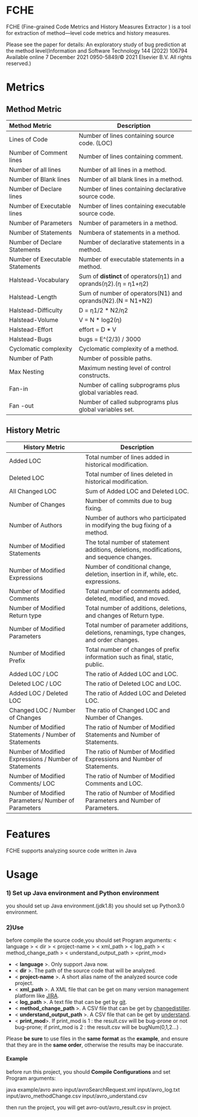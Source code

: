 # FCHE

FCHE (Fine-grained Code Metrics and History Measures Extractor ) is a tool for extraction of method—level code metrics and history measures.


Please see the paper for details: An exploratory study of bug prediction at the method level(Information and Software Technology 144 (2022) 106794
Available online 7 December 2021 0950-5849/© 2021 Elsevier B.V. All rights reserved.)

# Metrics

## Method Metric

| Method Metric                   | Description                                                  |
| :------------------------------ | ------------------------------------------------------------ |
| Lines of Code                   | Number of lines containing source code. (LOC)                |
| Number of Comment lines         | Number of lines containing comment.                          |
| Number of all lines             | Number of all lines in a method.                             |
| Number of Blank lines           | Number of all blank lines in a method.                       |
| Number of Declare lines         | Number of lines containing declarative source code.          |
| Number of Executable lines      | Number of lines containing executable source code.           |
| Number of Parameters            | Number of parameters in a method.                            |
| Number of Statements            | Numbera of statements in a method.                           |
| Number of Declare Statements    | Number of declarative statements in a method.                |
| Number of Executable Statements | Number of executable statements in a method.                 |
| Halstead-Vocabulary             | Sum of **distinct** of operators(η1) and oprands(η2).(η = η1+η2) |
| Halstead-Length                 | Sum of number of operators(N1) and oprands(N2).(N = N1+N2)   |
| Halstead-Difficulty             | D = η1/2 * N2/η2                                             |
| Halstead-Volume                 | V = N * log2(η)                                              |
| Halstead-Effort                 | effort = D * V                                               |
| Halstead-Bugs                   | bugs = E^(2/3) / 3000                                        |
| Cyclomatic complexity           | Cyclomatic complexity of a method.                           |
| Number of Path                  | Number of possible paths.                                    |
| Max Nesting                     | Maximum nesting level of control constructs.                 |
| Fan-in                          | Number of calling subprograms plus global variables read.    |
| Fan -out                        | Number of called subprograms plus global variables set.      |

## History Metric

| History Metric                                        | Description                                                  |
| ----------------------------------------------------- | ------------------------------------------------------------ |
| Added LOC                                             | Total number of lines added in historical modification.      |
| Deleted LOC                                           | Total number of lines deleted in historical modification.    |
| All Changed LOC                                       | Sum of Added LOC and Deleted LOC.                            |
| Number of Changes                                     | Number of commits due to bug fixing.                         |
| Number of Authors                                     | Number of authors who participated in modifying the bug fixing of a method. |
| Number of Modified Statements                         | The total number of statement additions, deletions, modifications, and sequence changes. |
| Number of Modified Expressions                        | Number of conditional change, deletion, insertion in if, while, etc. expressions. |
| Number of Modified Comments                           | Total number of comments added, deleted, modified, and moved. |
| Number of Modified Return type                        | Total number of additions, deletions, and changes of Return type. |
| Number of Modified Parameters                         | Total number of parameter additions, deletions, renamings, type changes, and order changes. |
| Number of Modified Prefix                             | Total number of changes of prefix information such as final, static, public. |
| Added LOC / LOC                                       | The ratio of Added LOC and LOC.                              |
| Deleted LOC / LOC                                     | The ratio of Deleted LOC and LOC.                            |
| Added LOC / Deleted LOC                               | The ratio of Added LOC and Deleted LOC.                      |
| Changed LOC / Number of Changes                       | The ratio of Changed LOC and Number of Changes.              |
| Number of Modified Statements / Number of Statements  | The ratio of Number of Modified Statements and Number of Statements. |
| Number of Modified Expressions / Number of Statements | The ratio of Number of Modified Expressions and Number of Statements. |
| Number of Modified Comments/ LOC                      | The ratio of Number of Modified Comments and LOC.            |
| Number of Modified Parameters/ Number of Parameters   | The ratio of Number of Modified Parameters and Number of Parameters. |



# Features

FCHE supports analyzing source code written in Java



# Usage

###  1) Set up Java environment and Python environment
you should set up Java environment.(jdk1.8)
you should set up Python3.0 environment.

###  2)Use 
before compile the source code,you should set Program arguments:
< language > < dir > < project-name > < xml_path >  < log_path > < method_change_path > < understand_output_path > <print_mod>


- < **language** >. Only support Java now.
- < **dir** >. The path of the source code that will be analyzed.
- < **project-name** >. A short alias name of the analyzed source code project.  
- < **xml_path** >. A XML file that can be get on many version management platform like [JIRA](https://www.atlassian.com/software/jira).
- < **log_path** >. A text file that can be get by [git](https://git-scm.com/). 
- < **method_change_path** >. A CSV file that can be get by [changedistiller](https://github.com/sealuzh/tools-changedistiller).
- < **understand_output_path** >. A CSV file that can be get by [understand](https://scitools.com/).
- < **print_mod**>. If print_mod is 1 : the result.csv will be bug-prone or not bug-prone;
 if print_mod is 2 : the result.csv will be bugNum(0,1,2...) .


Please **be sure** to use files in the **same** **format** as the **example**, and ensure that they are in the **same order**, otherwise the results may be inaccurate.

#### Example 
before run this project, you should **Compile Configurations** and set Program arguments:

java example/avro avro input/avroSearchRequest.xml input/avro_log.txt input/avro_methodChange.csv input/avro_understand.csv


then run the project, you will get avro-out/avro_result.csv in project.

